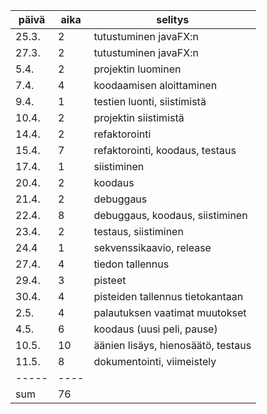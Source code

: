 | päivä | aika | selitys |
| ----- | ---- | ------- |
| 25.3. | 2    | tutustuminen javaFX:n           |
| 27.3. | 2    | tutustuminen javaFX:n           | 
| 5.4.  | 2    | projektin luominen              |
| 7.4.  | 4    | koodaamisen aloittaminen        |
| 9.4.  | 1    | testien luonti, siistimistä     |
| 10.4. | 2    | projektin siistimistä           |
| 14.4. | 2    | refaktorointi                   |
| 15.4. | 7    | refaktorointi, koodaus, testaus |
| 17.4. | 1    | siistiminen			               |
| 20.4. | 2    | koodaus			                   |
| 21.4. | 2    | debuggaus			                 |
| 22.4. | 8    | debuggaus, koodaus, siistiminen |
| 23.4. | 2    | testaus, siistiminen		         |
| 24.4  | 1    | sekvenssikaavio, release        |
| 27.4. | 4    | tiedon tallennus                |
| 29.4. | 3    | pisteet                         |
| 30.4. | 4    | pisteiden tallennus tietokantaan |
| 2.5.  | 4    | palautuksen vaatimat muutokset  |
| 4.5.  | 6    | koodaus (uusi peli, pause) |
| 10.5. | 10   | äänien lisäys, hienosäätö, testaus |
| 11.5. | 8    | dokumentointi, viimeistely      |
| ----- | ---- |
| sum   | 76   |
